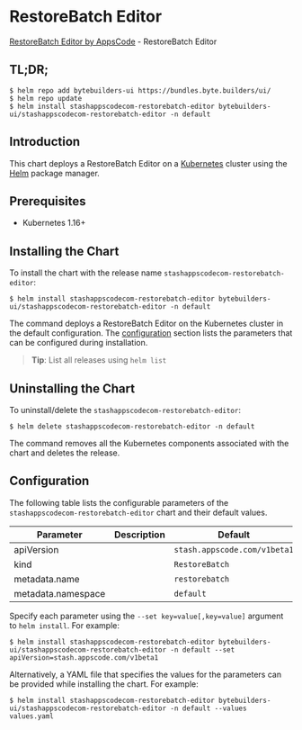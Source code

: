 # RestoreBatch Editor

[RestoreBatch Editor by AppsCode](https://byte.builders) - RestoreBatch Editor

## TL;DR;

```console
$ helm repo add bytebuilders-ui https://bundles.byte.builders/ui/
$ helm repo update
$ helm install stashappscodecom-restorebatch-editor bytebuilders-ui/stashappscodecom-restorebatch-editor -n default
```

## Introduction

This chart deploys a RestoreBatch Editor on a [Kubernetes](http://kubernetes.io) cluster using the [Helm](https://helm.sh) package manager.

## Prerequisites

- Kubernetes 1.16+

## Installing the Chart

To install the chart with the release name `stashappscodecom-restorebatch-editor`:

```console
$ helm install stashappscodecom-restorebatch-editor bytebuilders-ui/stashappscodecom-restorebatch-editor -n default
```

The command deploys a RestoreBatch Editor on the Kubernetes cluster in the default configuration. The [configuration](#configuration) section lists the parameters that can be configured during installation.

> **Tip**: List all releases using `helm list`

## Uninstalling the Chart

To uninstall/delete the `stashappscodecom-restorebatch-editor`:

```console
$ helm delete stashappscodecom-restorebatch-editor -n default
```

The command removes all the Kubernetes components associated with the chart and deletes the release.

## Configuration

The following table lists the configurable parameters of the `stashappscodecom-restorebatch-editor` chart and their default values.

|     Parameter      | Description |                 Default                 |
|--------------------|-------------|-----------------------------------------|
| apiVersion         |             | <code>stash.appscode.com/v1beta1</code> |
| kind               |             | <code>RestoreBatch</code>               |
| metadata.name      |             | <code>restorebatch</code>               |
| metadata.namespace |             | <code>default</code>                    |


Specify each parameter using the `--set key=value[,key=value]` argument to `helm install`. For example:

```console
$ helm install stashappscodecom-restorebatch-editor bytebuilders-ui/stashappscodecom-restorebatch-editor -n default --set apiVersion=stash.appscode.com/v1beta1
```

Alternatively, a YAML file that specifies the values for the parameters can be provided while
installing the chart. For example:

```console
$ helm install stashappscodecom-restorebatch-editor bytebuilders-ui/stashappscodecom-restorebatch-editor -n default --values values.yaml
```
